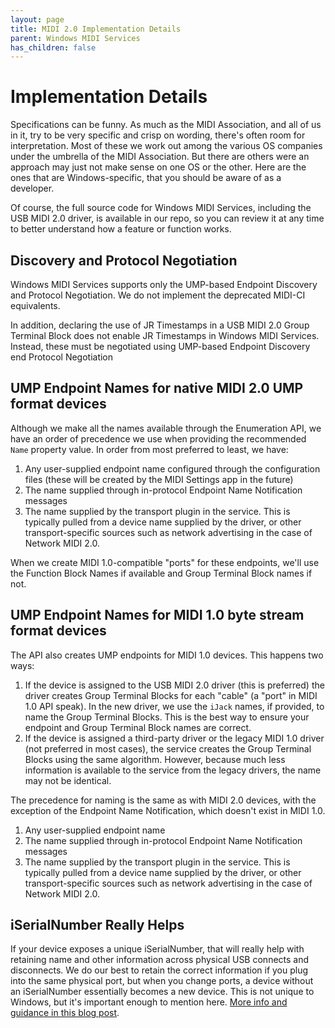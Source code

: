 ```yaml
---
layout: page
title: MIDI 2.0 Implementation Details
parent: Windows MIDI Services
has_children: false
---
```


# Implementation Details

Specifications can be funny. As much as the MIDI Association, and all of us in it, try to be very specific and crisp on wording, there's often room for interpretation. Most of these we work out among the various OS companies under the umbrella of the MIDI Association. But there are others were an approach may just not make sense on one OS or the other. Here are the ones that are Windows-specific, that you should be aware of as a developer.

Of course, the full source code for Windows MIDI Services, including the USB MIDI 2.0 driver, is available in our repo, so you can review it at any time to better understand how a feature or function works.

## Discovery and Protocol Negotiation

Windows MIDI Services supports only the UMP-based Endpoint Discovery and Protocol Negotiation. We do not implement the deprecated MIDI-CI equivalents.

In addition, declaring the use of JR Timestamps in a USB MIDI 2.0 Group Terminal Block does not enable JR Timestamps in Windows MIDI Services. Instead, these must be negotiated using UMP-based Endpoint Discovery end Protocol Negotiation

## UMP Endpoint Names for native MIDI 2.0 UMP format devices

Although we make all the names available through the Enumeration API, we have an order of precedence we use when providing the recommended `Name` property value. In order from most preferred to least, we have:

1. Any user-supplied endpoint name configured through the configuration files (these will be created by the MIDI Settings app in the future)
2. The name supplied through in-protocol Endpoint Name Notification messages
3. The name supplied by the transport plugin in the service. This is typically pulled from a device name supplied by the driver, or other transport-specific sources such as network advertising in the case of Network MIDI 2.0.

When we create MIDI 1.0-compatible "ports" for these endpoints, we'll use the Function Block Names if available and Group Terminal Block names if not.

## UMP Endpoint Names for MIDI 1.0 byte stream format devices

The API also creates UMP endpoints for MIDI 1.0 devices. This happens two ways:

1. If the device is assigned to the USB MIDI 2.0 driver (this is preferred) the driver creates Group Terminal Blocks for each "cable" (a "port" in MIDI 1.0 API speak). In the new driver, we use the `iJack` names, if provided, to name the Group Terminal Blocks. This is the best way to ensure your endpoint and Group Terminal Block names are correct.
2. If the device is assigned a third-party driver or the legacy MIDI 1.0 driver (not preferred in most cases), the service creates the Group Terminal Blocks using the same algorithm. However, because much less information is available to the service from the legacy drivers, the name may not be identical.

The precedence for naming is the same as with MIDI 2.0 devices, with the exception of the Endpoint Name Notification, which doesn't exist in MIDI 1.0.

1. Any user-supplied endpoint name
2. The name supplied through in-protocol Endpoint Name Notification messages
3. The name supplied by the transport plugin in the service. This is typically pulled from a device name supplied by the driver, or other transport-specific sources such as network advertising in the case of Network MIDI 2.0.

## iSerialNumber Really Helps

If your device exposes a unique iSerialNumber, that will really help with retaining name and other information across physical USB connects and disconnects. We do our best to retain the correct information if you plug into the same physical port, but when you change ports, a device without an iSerialNumber essentially becomes a new device. This is not unique to Windows, but it's important enough to mention here. [More info and guidance in this blog post](https://devblogs.microsoft.com/windows-music-dev/the-importance-of-including-a-unique-iserialnumber-in-your-usb-midi-devices/).
